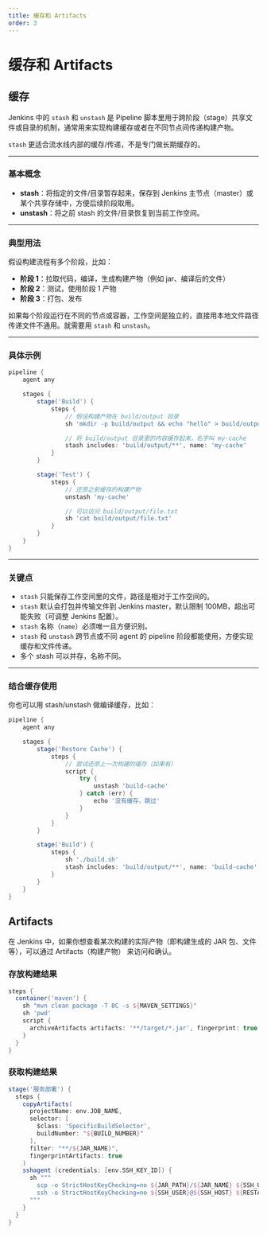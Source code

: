 ```yaml
---
title: 缓存和 Artifacts
order: 3
---
```


# 缓存和 Artifacts

## 缓存

Jenkins 中的 `stash` 和 `unstash` 是 Pipeline 脚本里用于跨阶段（stage）共享文件或目录的机制，通常用来实现构建缓存或者在不同节点间传递构建产物。

`stash` 更适合流水线内部的缓存/传递，不是专门做长期缓存的。

---

### 基本概念

* **stash**：将指定的文件/目录暂存起来，保存到 Jenkins 主节点（master）或某个共享存储中，方便后续阶段取用。
* **unstash**：将之前 stash 的文件/目录恢复到当前工作空间。

---

### 典型用法

假设构建流程有多个阶段，比如：

* **阶段 1**：拉取代码，编译，生成构建产物（例如 jar、编译后的文件）
* **阶段 2**：测试，使用阶段 1 产物
* **阶段 3**：打包、发布

如果每个阶段运行在不同的节点或容器，工作空间是独立的，直接用本地文件路径传递文件不通用。就需要用 `stash` 和 `unstash`。

---

### 具体示例

```groovy
pipeline {
    agent any

    stages {
        stage('Build') {
            steps {
                // 假设构建产物在 build/output 目录
                sh 'mkdir -p build/output && echo "hello" > build/output/file.txt'

                // 将 build/output 目录里的内容缓存起来，名字叫 my-cache
                stash includes: 'build/output/**', name: 'my-cache'
            }
        }

        stage('Test') {
            steps {
                // 还原之前缓存的构建产物
                unstash 'my-cache'

                // 可以访问 build/output/file.txt
                sh 'cat build/output/file.txt'
            }
        }
    }
}
```

---

### 关键点

* `stash` 只能保存工作空间里的文件，路径是相对于工作空间的。
* `stash` 默认会打包并传输文件到 Jenkins master，默认限制 100MB，超出可能失败（可调整 Jenkins 配置）。
* `stash` 名称（`name`）必须唯一且方便识别。
* `stash` 和 `unstash` 跨节点或不同 agent 的 pipeline 阶段都能使用，方便实现缓存和文件传递。
* 多个 stash 可以并存，名称不同。

---

### 结合缓存使用

你也可以用 stash/unstash 做编译缓存，比如：

```groovy
pipeline {
    agent any

    stages {
        stage('Restore Cache') {
            steps {
                // 尝试还原上一次构建的缓存（如果有）
                script {
                    try {
                        unstash 'build-cache'
                    } catch (err) {
                        echo '没有缓存，跳过'
                    }
                }
            }
        }

        stage('Build') {
            steps {
                sh './build.sh'
                stash includes: 'build/output/**', name: 'build-cache'
            }
        }
    }
}
```

## Artifacts

在 Jenkins 中，如果你想查看某次构建的实际产物（即构建生成的 JAR 包、文件等），可以通过 Artifacts（构建产物） 来访问和确认。

### 存放构建结果

```groovy
steps {
  container('maven') {
    sh "mvn clean package -T 8C -s ${MAVEN_SETTINGS}"
    sh 'pwd'
    script {
      archiveArtifacts artifacts: '**/target/*.jar', fingerprint: true
    }
  }
}
```

### 获取构建结果

```groovy
stage('服务部署') {
  steps {
    copyArtifacts(
      projectName: env.JOB_NAME,
      selector: [
        $class: 'SpecificBuildSelector',
        buildNumber: "${BUILD_NUMBER}"
      ],
      filter: "**/${JAR_NAME}",
      fingerprintArtifacts: true
    )
    sshagent (credentials: [env.SSH_KEY_ID]) {
      sh """
        scp -o StrictHostKeyChecking=no ${JAR_PATH}/${JAR_NAME} ${SSH_USER}@${SSH_HOST}:${SSH_COPY_PATH}
        ssh -o StrictHostKeyChecking=no ${SSH_USER}@${SSH_HOST} ${RESTART}
      """
    }
  }
}
```
